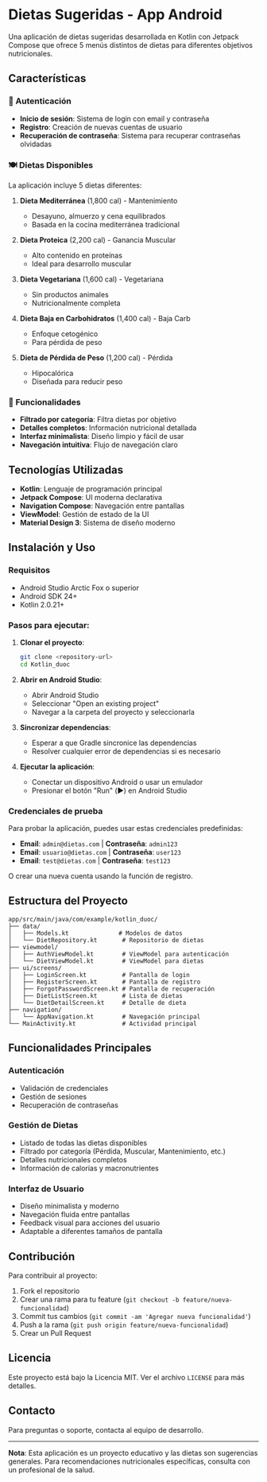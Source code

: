 # Dietas Sugeridas - App Android

Una aplicación de dietas sugeridas desarrollada en Kotlin con Jetpack Compose que ofrece 5 menús distintos de dietas para diferentes objetivos nutricionales.

## Características

### 🔐 Autenticación
- **Inicio de sesión**: Sistema de login con email y contraseña
- **Registro**: Creación de nuevas cuentas de usuario
- **Recuperación de contraseña**: Sistema para recuperar contraseñas olvidadas

### 🍽️ Dietas Disponibles
La aplicación incluye 5 dietas diferentes:

1. **Dieta Mediterránea** (1,800 cal) - Mantenimiento
   - Desayuno, almuerzo y cena equilibrados
   - Basada en la cocina mediterránea tradicional

2. **Dieta Proteica** (2,200 cal) - Ganancia Muscular
   - Alto contenido en proteínas
   - Ideal para desarrollo muscular

3. **Dieta Vegetariana** (1,600 cal) - Vegetariana
   - Sin productos animales
   - Nutricionalmente completa

4. **Dieta Baja en Carbohidratos** (1,400 cal) - Baja Carb
   - Enfoque cetogénico
   - Para pérdida de peso

5. **Dieta de Pérdida de Peso** (1,200 cal) - Pérdida
   - Hipocalórica
   - Diseñada para reducir peso

### 📱 Funcionalidades
- **Filtrado por categoría**: Filtra dietas por objetivo
- **Detalles completos**: Información nutricional detallada
- **Interfaz minimalista**: Diseño limpio y fácil de usar
- **Navegación intuitiva**: Flujo de navegación claro

## Tecnologías Utilizadas

- **Kotlin**: Lenguaje de programación principal
- **Jetpack Compose**: UI moderna declarativa
- **Navigation Compose**: Navegación entre pantallas
- **ViewModel**: Gestión de estado de la UI
- **Material Design 3**: Sistema de diseño moderno

## Instalación y Uso

### Requisitos
- Android Studio Arctic Fox o superior
- Android SDK 24+
- Kotlin 2.0.21+

### Pasos para ejecutar:

1. **Clonar el proyecto**:
   ```bash
   git clone <repository-url>
   cd Kotlin_duoc
   ```

2. **Abrir en Android Studio**:
   - Abrir Android Studio
   - Seleccionar "Open an existing project"
   - Navegar a la carpeta del proyecto y seleccionarla

3. **Sincronizar dependencias**:
   - Esperar a que Gradle sincronice las dependencias
   - Resolver cualquier error de dependencias si es necesario

4. **Ejecutar la aplicación**:
   - Conectar un dispositivo Android o usar un emulador
   - Presionar el botón "Run" (▶️) en Android Studio

### Credenciales de prueba

Para probar la aplicación, puedes usar estas credenciales predefinidas:

- **Email**: `admin@dietas.com` | **Contraseña**: `admin123`
- **Email**: `usuario@dietas.com` | **Contraseña**: `user123`
- **Email**: `test@dietas.com` | **Contraseña**: `test123`

O crear una nueva cuenta usando la función de registro.

## Estructura del Proyecto

```
app/src/main/java/com/example/kotlin_duoc/
├── data/
│   ├── Models.kt              # Modelos de datos
│   └── DietRepository.kt       # Repositorio de dietas
├── viewmodel/
│   ├── AuthViewModel.kt        # ViewModel para autenticación
│   └── DietViewModel.kt        # ViewModel para dietas
├── ui/screens/
│   ├── LoginScreen.kt          # Pantalla de login
│   ├── RegisterScreen.kt       # Pantalla de registro
│   ├── ForgotPasswordScreen.kt # Pantalla de recuperación
│   ├── DietListScreen.kt       # Lista de dietas
│   └── DietDetailScreen.kt     # Detalle de dieta
├── navigation/
│   └── AppNavigation.kt        # Navegación principal
└── MainActivity.kt             # Actividad principal
```

## Funcionalidades Principales

### Autenticación
- Validación de credenciales
- Gestión de sesiones
- Recuperación de contraseñas

### Gestión de Dietas
- Listado de todas las dietas disponibles
- Filtrado por categoría (Pérdida, Muscular, Mantenimiento, etc.)
- Detalles nutricionales completos
- Información de calorías y macronutrientes

### Interfaz de Usuario
- Diseño minimalista y moderno
- Navegación fluida entre pantallas
- Feedback visual para acciones del usuario
- Adaptable a diferentes tamaños de pantalla

## Contribución

Para contribuir al proyecto:

1. Fork el repositorio
2. Crear una rama para tu feature (`git checkout -b feature/nueva-funcionalidad`)
3. Commit tus cambios (`git commit -am 'Agregar nueva funcionalidad'`)
4. Push a la rama (`git push origin feature/nueva-funcionalidad`)
5. Crear un Pull Request

## Licencia

Este proyecto está bajo la Licencia MIT. Ver el archivo `LICENSE` para más detalles.

## Contacto

Para preguntas o soporte, contacta al equipo de desarrollo.

---

**Nota**: Esta aplicación es un proyecto educativo y las dietas son sugerencias generales. Para recomendaciones nutricionales específicas, consulta con un profesional de la salud.
